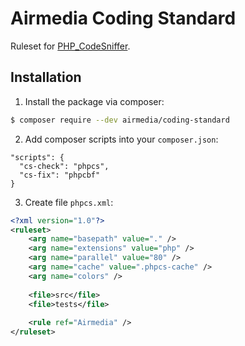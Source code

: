 # Airmedia Coding Standard

Ruleset for [PHP_CodeSniffer](https://github.com/squizlabs/PHP_CodeSniffer).

## Installation

1. Install the package via composer:

```bash
$ composer require --dev airmedia/coding-standard
```

2. Add composer scripts into your `composer.json`:

```
"scripts": {
  "cs-check": "phpcs",
  "cs-fix": "phpcbf"
}
```

3. Create file `phpcs.xml`:

```xml
<?xml version="1.0"?>
<ruleset>
    <arg name="basepath" value="." />
    <arg name="extensions" value="php" />
    <arg name="parallel" value="80" />
    <arg name="cache" value=".phpcs-cache" />
    <arg name="colors" />
    
    <file>src</file>
    <file>tests</file>
    
    <rule ref="Airmedia" />
</ruleset>
```
